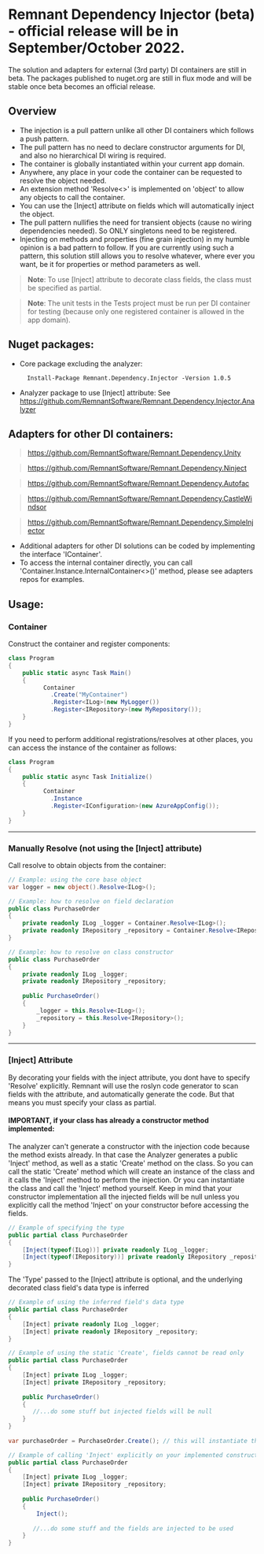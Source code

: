 # Remnant Dependency Injector (beta) - official release will be in September/October 2022.

The solution and adapters for external (3rd party) DI containers are still in beta.
The packages published to nuget.org are still in flux mode and will be stable once beta becomes an official release.

## Overview

- The injection is a pull pattern unlike all other DI containers which follows a push pattern.
- The pull pattern has no need to declare constructor arguments for DI, and also no hierarchical DI wiring is required.
- The container is globally instantiated within your current app domain.
- Anywhere, any place in your code the container can be requested to resolve the object needed.
- An extension method 'Resolve<<TType>>' is implemented on 'object' to allow any objects to call the container. 
- You can use the [Inject] attribute on fields which will automatically inject the object.
- The pull pattern nullifies the need for transient objects (cause no wiring dependencies needed). So ONLY singletons need to be registered.
- Injecting on methods and properties (fine grain injection) in my humble opinion is a bad pattern to follow. If you are currently using such a pattern, this solution still allows you to resolve whatever, where ever you want, be it for properties or method parameters as well.

> **Note**: To use [Inject] attribute to decorate class fields, the class must be specified as partial.
        
> **Note**: The unit tests in the Tests project must be run per DI container for testing (because only one registered container is allowed in the app domain). 

## Nuget packages:

- Core package excluding the analyzer: 

        Install-Package Remnant.Dependency.Injector -Version 1.0.5

- Analyzer package to use [Inject] attribute: See https://github.com/RemnantSoftware/Remnant.Dependency.Injector.Analyzer

        
## Adapters for other DI containers:
        
> https://github.com/RemnantSoftware/Remnant.Dependency.Unity
        
> https://github.com/RemnantSoftware/Remnant.Dependency.Ninject
        
> https://github.com/RemnantSoftware/Remnant.Dependency.Autofac
        
> https://github.com/RemnantSoftware/Remnant.Dependency.CastleWindsor
        
> https://github.com/RemnantSoftware/Remnant.Dependency.SimpleInjector
  
  * Additional adapters for other DI solutions can be coded by implementing the interface 'IContainer'. 
  * To access the internal container directly, you can call 'Container.Instance.InternalContainer<>()' method, please see adapters repos for examples.
        
## Usage:

### Container

Construct the container and register components:

```csharp
class Program
{
    public static async Task Main()
    {
          Container
            .Create("MyContainer")
            .Register<ILog>(new MyLogger())
            .Register<IRepository>(new MyRepository());
    }
}
```
        
If you need to perform additional registrations/resolves at other places, you can access the instance of the container as follows:
```csharp        
class Program
{
    public static async Task Initialize()
    {
          Container
            .Instance
            .Register<IConfiguration>(new AzureAppConfig());
    }
}
```
 
----------        
        
### Manually Resolve (not using the [Inject] attribute)

Call resolve to obtain objects from the container:

```csharp
// Example: using the core base object
var logger = new object().Resolve<ILog>();
```


```csharp
// Example: how to resolve on field declaration
public class PurchaseOrder
{
    private readonly ILog _logger = Container.Resolve<ILog>();
    private readonly IRepository _repository = Container.Resolve<IRepository>();
}
```

```csharp
// Example: how to resolve on class constructor
public class PurchaseOrder
{
    private readonly ILog _logger;
    private readonly IRepository _repository;
    
    public PurchaseOrder()
    {
        _logger = this.Resolve<ILog>();
        _repository = this.Resolve<IRepository>();
    }
}
```

-------
        
### [Inject] Attribute

By decorating your fields with the inject attribute, you dont have to specify 'Resolve' explicitly.
Remnant will use the roslyn code generator to scan fields with the attribute, and automatically generate the code.
But that means you must specify your class as partial.
        
#### IMPORTANT, if your class has already a constructor method implemented: 
The analyzer can't generate a constructor with the injection code because the method exists already. 
In that case the Analyzer generates a public 'Inject' method, as well as a static 'Create' method on the class. 
So you can call the static 'Create' method which will create an instance of the class and it calls the 'Inject' method to perform the injection. 
Or you can instantiate the class and call the 'Inject' method yourself. Keep in mind that your constructor implementation all the injected 
fields will be null unless you explicitly call the method 'Inject' on your constructor before accessing the fields.


```csharp
// Example of specifying the type
public partial class PurchaseOrder
{
    [Inject(typeof(ILog))] private readonly ILog _logger;   
    [Inject(typeof(IRepository))] private readonly IRepository _repository;
}
```

The 'Type' passed to the [Inject] attribute is optional, and the underlying decorated class field's data type is inferred

```csharp
// Example of using the inferred field's data type
public partial class PurchaseOrder
{
    [Inject] private readonly ILog _logger;    
    [Inject] private readonly IRepository _repository;
}
```

```csharp
// Example of using the static 'Create', fields cannot be read only
public partial class PurchaseOrder
{
    [Inject] private ILog _logger;    
    [Inject] private IRepository _repository;
        
    public PurchaseOrder()
    {
       //...do some stuff but injected fields will be null   
    }
}
        
var purchaseOrder = PurchaseOrder.Create(); // this will instantiate the class and calls 'Inject' to resolve the fields.
```
        
```csharp
// Example of calling 'Inject' explicitly on your implemented constructor before accessing the injected fields
public partial class PurchaseOrder
{
    [Inject] private ILog _logger;
    [Inject] private IRepository _repository;
    
    public PurchaseOrder()
    {
        Inject();
        
       //...do some stuff and the fields are injected to be used
    }
}
```
